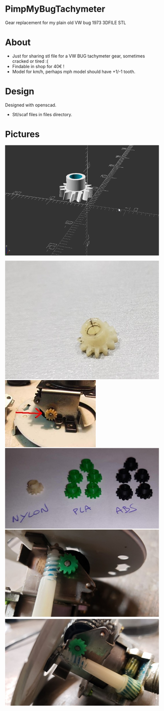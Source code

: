 # PimpMyBugTachymeter

Gear replacement for my plain old VW bug 1973 3DFILE STL

# About

- Just for sharing stl file for a VW BUG tachymeter gear, sometimes cracked or tired :(
- Findable in shop for 40€ !
- Model for km/h, perhaps mph model should have +1/-1 tooth.

# Design

  Designed with openscad.
  
  - Stl/scaf files in files directory.
 
# Pictures

![gear1](https://github.com/coxifred/PimpMyBugTachymeter/blob/main/files/pignon.gif?raw=true)

![gear](https://github.com/coxifred/PimpMyBugTachymeter/blob/main/files/gear.jpg?raw=true)
![gear2](https://github.com/coxifred/PimpMyBugTachymeter/blob/main/files/gear2.jpg?raw=true)
![gear3](https://github.com/coxifred/PimpMyBugTachymeter/blob/main/files/gear3.jpg?raw=true)
![gear4](https://github.com/coxifred/PimpMyBugTachymeter/blob/main/files/gear4.jpg?raw=true)
